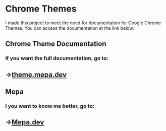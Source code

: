 # Chrome Themes

I made this project to meet the need for documentation for Google Chrome Themes. You can access the documentation at the link below.


## Chrome Theme Documentation
### If you want the full documentation, go to: 

## ->[theme.mepa.dev](https://theme.mepa.dev)


## Mepa

### I you want to know me better, go to:

## ->[Mepa.dev](https://mepa.dev)
